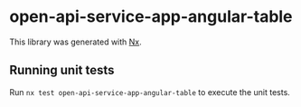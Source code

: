 # open-api-service-app-angular-table

This library was generated with [Nx](https://nx.dev).

## Running unit tests

Run `nx test open-api-service-app-angular-table` to execute the unit tests.
